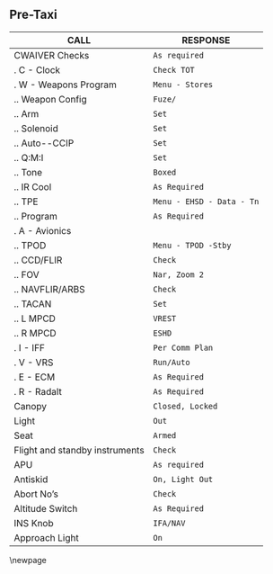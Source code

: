 ## Pre-Taxi

CALL | RESPONSE
---- | --------
CWAIVER Checks | `As required`
. C - Clock | `Check TOT`
. W - Weapons Program | `Menu - Stores`
.. Weapon Config | `Fuze/`
.. Arm | `Set`
.. Solenoid | `Set`
.. Auto--CCIP | `Set`
.. Q:M:I | `Set`
.. Tone | `Boxed`
.. IR Cool | `As Required`
.. TPE | `Menu - EHSD - Data - Tn`
.. Program | `As Required`
. A - Avionics | ` `
.. TPOD | `Menu - TPOD -Stby`
.. CCD/FLIR | `Check`
.. FOV | `Nar, Zoom 2`
.. NAVFLIR/ARBS | `Check`
.. TACAN | `Set`
.. L MPCD | `VREST`
.. R MPCD | `ESHD`
. I - IFF | `Per Comm Plan`
. V - VRS | `Run/Auto`
. E - ECM | `As Required`
. R - Radalt | `As Required`
Canopy | `Closed, Locked`
Light | `Out`
Seat | `Armed`
Flight and standby instruments | `Check`
APU | `As required`
Antiskid | `On, Light Out`
Abort No’s | `Check`
Altitude Switch | `As Required`
INS Knob | `IFA/NAV`
Approach Light | `On`

\newpage
